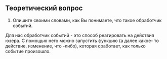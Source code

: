 ## Теоретический вопрос

1. Опишите своими словами, как Вы понимаете, что такое обработчик событий. 

Для нас обработчик событий - это способ реагировать на действия юзера. С помощью него можно запустить
функцию (а далее какое- то действие, изменение, что -либо), которая сработает, как только событие произошло.
